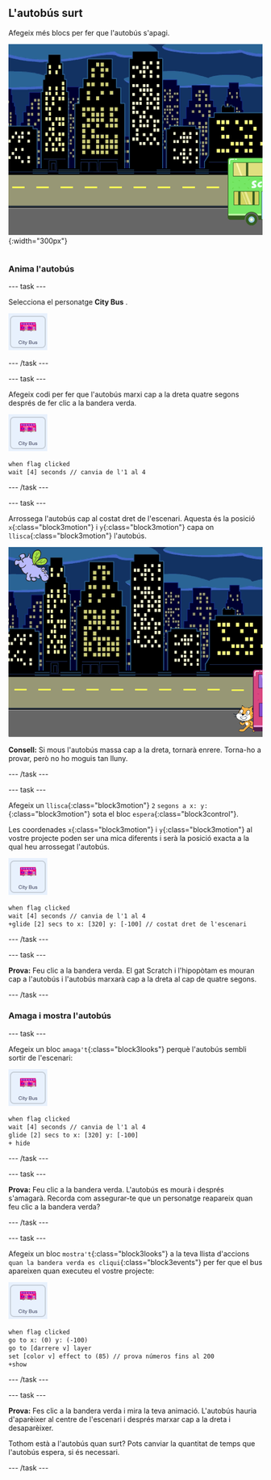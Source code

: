 ## L'autobús surt

<div style="display: flex; flex-wrap: wrap">
<div style="flex-basis: 200px; flex-grow: 1; margin-right: 15px;">
Afegeix més blocs per fer que l'autobús s'apagi.
</div>
<div>

![L'escenari ens mostra que l'autobús s'ha mogut cap a la dreta.](images/bus-leaving.png){:width="300px"}

</div>
</div>

### Anima l'autobús

--- task ---

Selecciona el personatge **City Bus** .

![El personatge del 'City Bus'.](images/bus-sprite.png)

--- /task ---

--- task ---

Afegeix codi per fer que l'autobús marxi cap a la dreta quatre segons després de fer clic a la bandera verda.

![El personatge del 'City Bus'.](images/bus-sprite.png)

```blocks3
when flag clicked 
wait [4] seconds // canvia de l'1 al 4
```

--- /task ---

--- task ---

Arrossega l'autobús cap al costat dret de l'escenari. Aquesta és la posició `x`{:class="block3motion"} i `y`{:class="block3motion"} capa on `llisca`{:class="block3motion"} l'autobús.

![](images/bus-right.png)

**Consell:** Si mous l'autobús massa cap a la dreta, tornarà enrere. Torna-ho a provar, però no ho moguis tan lluny.

--- /task ---

--- task ---

Afegeix un `llisca`{:class="block3motion"} `2` `segons a x: y:`{:class="block3motion"} sota el bloc `espera`{:class="block3control"}.

Les coordenades `x`{:class="block3motion"} i `y`{:class="block3motion"} al vostre projecte poden ser una mica diferents i serà la posició exacta a la qual heu arrossegat l'autobús.

![El personatge del 'City Bus'.](images/bus-sprite.png)

```blocks3
when flag clicked 
wait [4] seconds // canvia de l'1 al 4
+glide [2] secs to x: [320] y: [-100] // costat dret de l'escenari
```

--- /task ---

--- task ---

**Prova:** Feu clic a la bandera verda. El gat Scratch i l'hipopòtam es mouran cap a l'autobús i l'autobús marxarà cap a la dreta al cap de quatre segons.

--- /task ---

### Amaga i mostra l'autobús

--- task ---

Afegeix un bloc `amaga't`{:class="block3looks"} perquè l'autobús sembli sortir de l'escenari:

![El personatge del 'City Bus'.](images/bus-sprite.png)

```blocks3
when flag clicked 
wait [4] seconds // canvia de l'1 al 4
glide [2] secs to x: [320] y: [-100]
+ hide
```
--- /task ---

--- task ---

**Prova:** Feu clic a la bandera verda. L'autobús es mourà i després s'amagarà. Recorda com assegurar-te que un personatge reapareix quan feu clic a la bandera verda?

--- /task ---

--- task ---

Afegeix un bloc `mostra't`{:class="block3looks"} a la teva llista d'accions `quan la bandera verda es cliqui`{:class="block3events"} per fer que el bus apareixen quan executeu el vostre projecte:

![El personatge del 'City Bus'.](images/bus-sprite.png)

```blocks3
when flag clicked
go to x: (0) y: (-100)
go to [darrere v] layer
set [color v] effect to (85) // prova números fins al 200
+show
```

--- /task ---

--- task ---

**Prova:** Fes clic a la bandera verda i mira la teva animació. L'autobús hauria d'aparèixer al centre de l'escenari i després marxar cap a la dreta i desaparèixer.

Tothom està a l'autobús quan surt? Pots canviar la quantitat de temps que l'autobús espera, si és necessari.

--- /task ---
